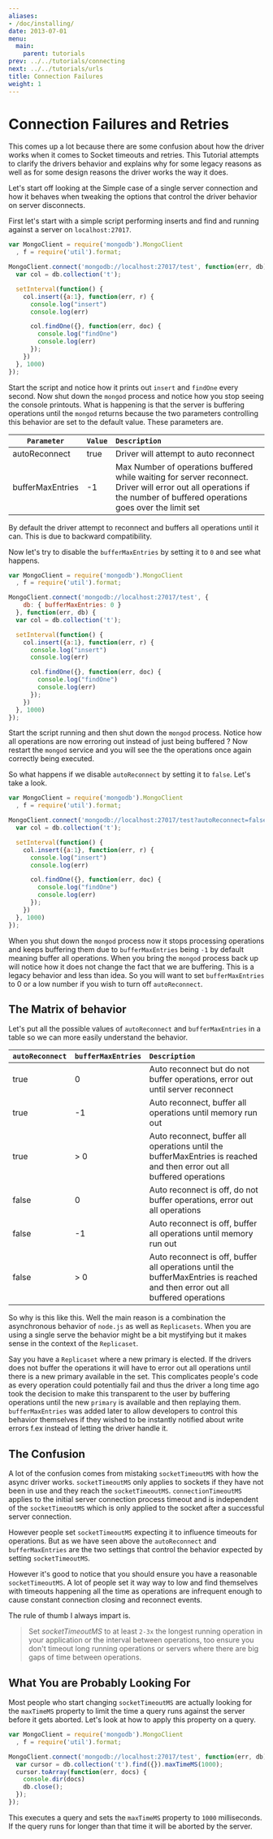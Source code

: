 ```yaml
---
aliases:
- /doc/installing/
date: 2013-07-01
menu:
  main:
    parent: tutorials
prev: ../../tutorials/connecting
next: ../../tutorials/urls
title: Connection Failures
weight: 1
---
```

# Connection Failures and Retries

This comes up a lot because there are some confusion about how the driver works when it comes to Socket timeouts and retries. This Tutorial attempts to clarify the drivers behavior and explains why for some legacy reasons as well as for some design reasons the driver works the way it does.

Let's start off looking at the Simple case of a single server connection and how it behaves when tweaking the options that control the driver behavior on server disconnects.

First let's start with a simple script performing inserts and find and running against a server on `localhost:27017`.

```javascript
var MongoClient = require('mongodb').MongoClient
  , f = require('util').format;

MongoClient.connect('mongodb://localhost:27017/test', function(err, db) {
  var col = db.collection('t');

  setInterval(function() {
    col.insert({a:1}, function(err, r) {
      console.log("insert")
      console.log(err)

      col.findOne({}, function(err, doc) {
        console.log("findOne")
        console.log(err)
      });
    })
  }, 1000)
});
```

Start the script and notice how it prints out `insert` and `findOne` every second. Now shut down the `mongod` process and notice how you stop seeing the console printouts. What is happening is that the server is buffering operations until the `mongod` returns because the two parameters controlling this behavior are set to the default value. These parameters are.

| `Parameter`          | `Value` | `Description`                              |
| ------------- | :--------- | :-----------------------------------------------------------|
| autoReconnect | true | Driver will attempt to auto reconnect |
| bufferMaxEntries| -1 | Max Number of operations buffered while waiting for server reconnect. Driver will error out all operations if the number of buffered operations goes over the limit set |

By default the driver attempt to reconnect and buffers all operations until it can. This is due to backward compatibility.

Now let's try to disable the `bufferMaxEntries` by setting it to `0` and see what happens.

```javascript
var MongoClient = require('mongodb').MongoClient
  , f = require('util').format;

MongoClient.connect('mongodb://localhost:27017/test', {
    db: { bufferMaxEntries: 0 }
  }, function(err, db) {
  var col = db.collection('t');

  setInterval(function() {
    col.insert({a:1}, function(err, r) {
      console.log("insert")
      console.log(err)

      col.findOne({}, function(err, doc) {
        console.log("findOne")
        console.log(err)
      });
    })
  }, 1000)
});
```

Start the script running and then shut down the `mongod` process. Notice how all operations are now erroring out instead of just being buffered ? Now restart the `mongod` service and you will see the the operations once again correctly being executed.

So what happens if we disable `autoReconnect` by setting it to `false`. Let's take a look.

```javascript
var MongoClient = require('mongodb').MongoClient
  , f = require('util').format;

MongoClient.connect('mongodb://localhost:27017/test?autoReconnect=false', function(err, db) {
  var col = db.collection('t');

  setInterval(function() {
    col.insert({a:1}, function(err, r) {
      console.log("insert")
      console.log(err)

      col.findOne({}, function(err, doc) {
        console.log("findOne")
        console.log(err)
      });
    })
  }, 1000)
});
```

When you shut down the `mongod` process now it stops processing operations and keeps buffering them due to `bufferMaxEntries` being `-1` by default meaning buffer all operations. When you bring the `mongod` process back up will notice how it does not change the fact that we are buffering. This is a legacy behavior and less than idea. So you will want to set `bufferMaxEntries` to 0 or a low number if you wish to turn off `autoReconnect`.

## The Matrix of behavior
Let's put all the possible values of `autoReconnect` and `bufferMaxEntries` in a table so we can more easily understand the behavior.

| `autoReconnect` | `bufferMaxEntries`   | `Description` |
| :--------- | :--------- | :------- |
| true | 0| Auto reconnect but do not buffer operations, error out until server reconnect |
| true | -1| Auto reconnect, buffer all operations until memory run out |
| true | > 0| Auto reconnect, buffer all operations until the bufferMaxEntries is reached and then error out all buffered operations |
| false | 0| Auto reconnect is off, do not buffer operations, error out all operations |
| false |-1| Auto reconnect is off, buffer all operations until memory run out |
| false |> 0| Auto reconnect is off, buffer all operations until the bufferMaxEntries is reached and then error out all buffered operations |

So why is this like this. Well the main reason is a combination the asynchronous behavior of `node.js` as well as `Replicasets`. When you are using a single serve the behavior might be a bit mystifying but it makes sense in the context of the `Replicaset`.

Say you have a `Replicaset` where a new primary is elected. If the drivers does not buffer the operations it will have to error out all operations until there is a new primary available in the set. This complicates people's code as every operation could potentially fail and thus the driver a long time ago took the decision to make this transparent to the user by buffering operations until the new `primary` is available and then replaying them. `bufferMaxEntries` was added later to allow developers to control this behavior themselves if they wished to be instantly notified about write errors f.ex instead of letting the driver handle it.

## The Confusion

A lot of the confusion comes from mistaking `socketTimeoutMS` with how the async driver works. `socketTimeoutMS` only applies to sockets if they have not been in use and they reach the `socketTimeoutMS`. `connectionTimeoutMS` applies to the initial server connection process timeout and is independent of the `socketTimeoutMS` which is only applied to the socket after a successful server connection.

However people set `socketTimeoutMS` expecting it to influence timeouts for operations. But as we have seen above the `autoReconnect` and `bufferMaxEntries` are the two settings that control the behavior expected by setting `socketTimeoutMS`.

However it's good to notice that you should ensure you have a reasonable `socketTimeoutMS`. A lot of people set it way way to low and find themselves with timeouts happening all the time as operations are infrequent enough to cause constant connection closing and reconnect events.

The rule of thumb I always impart is.

>Set *socketTimeoutMS* to at least `2-3x` the longest running operation in your application or the interval between operations, too ensure you don't timeout long running operations or servers where there are big gaps of time between operations.

## What You are Probably Looking For

Most people who start changing `socketTimeoutMS` are actually looking for the `maxTimeMS` property to limit the time a query runs against the server before it gets aborted. Let's look at how to apply this property on a query.

```javascript
var MongoClient = require('mongodb').MongoClient
  , f = require('util').format;

MongoClient.connect('mongodb://localhost:27017/test', function(err, db) {
  var cursor = db.collection('t').find({}).maxTimeMS(1000);
  cursor.toArray(function(err, docs) {
    console.dir(docs)
    db.close();
  });
});
```

This executes a query and sets the `maxTimeMS` property to `1000` milliseconds. If the query runs for longer than that time it will be aborted by the server.
